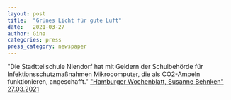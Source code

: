 ```yaml
---
layout: post
title:  "Grünes Licht für gute Luft"
date:   2021-03-27 
author: Gina
categories: press
press_category: newspaper
---
```

"Die Stadtteilschule Niendorf hat mit Geldern der Schulbehörde für Infektionsschutzmaßnahmen Mikrocomputer, die als CO2-Ampeln funktionieren, angeschafft."
<a href="https://hamburgerwochenblatt.de/alle-ausgaben/gruenes-licht-fuer-gute-luft/" target="_blank">"Hamburger Wochenblatt, Susanne Behnken" 27.03.2021</a>
